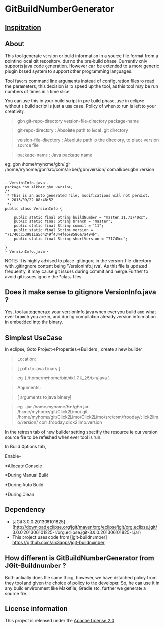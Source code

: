 GitBuildNumberGenerator
=======================

[Inspitration](http://stackoverflow.com/questions/18800062/eclipse-git-plugin-and-a-method-to-fetch-current-branch-commit-id-to-java-code)
--------------

About
-----

This tool generate version or build information in a source file format from 
a pointing local git repository, during the pre-build phase. Currently only 
supports java code generation. However can be extended to a more generic 
plugin based system to support other programming languages.
 
Tool favors command line arguments instead of configuration files to read the 
parameters, this decision is to speed up the tool, as this tool may be run 
numbers of times in a time slice.
 
You can use this in your build script in pre build phase, use in eclipse 
without a build script is just a use case. Policy of when to run is left to 
your creativity.
 
> gbn git-repo-directory version-file-directory package-name

> git-repo-directory 	: Absolute path to local .git directory

> version-file-directory : Absolute path to the directory, to place version source file

> package-name 	: Java package name 

  
eg: gbn /home/myhome/gbn/.git /home/myhome/gbn/src/com/alkber/gbn/version/ com.alkber.gbn.version

<pre><code>
- VersionInfo.java -
package com.alkber.gbn.version;
/*
 * This is an auto generated file, modifications will not persist.
 * 2013/09/22 08:48:52
 */ 
public class VersionInfo {
															
	public static final String buildNumber = "master.11.71740cc";
	public static final String branch = "master";
	public static final String commit = "11";
	public static final String version = "71740cc639811a5c4249f4344fe5e8586a7a494b";
	public static final String shortVersion = "71740cc";
															
}
- VersionInfo.java -
</code></pre>

NOTE: It is highly advised to place .gitingore in the version-file-directory
with .gitingnore content being 'VersionInfo.java'. As this file is updated 
frequently, it may cause git issues during commit and merge.Further to avoid
git issues ignore the *class files. 
  
Does it make sense to gitignore VersionInfo.java ?
-------------------------------------------------------------

Yes, tool autogenerate your versionInfo.java when ever you build and what ever
branch you are in, and during compilation already version information in
embedded into the binary.

Simplest UseCase
---------------------

In eclipse, Goto Project->Properties->Builders , create a new builder

>Location:

>[ path to java binary ] 

>eg: [ /home/myhome/bin/dk1.7.0_25/bin/java ]


>Arguments: 

>[ arguments to java binary]

>eg: -jar /home/myhome/bin/gbn.jar /home/myhome/git/Click2Limo/.git /home/myhome/git/Click2Limo/Click2Limo/src/com/frooday/click2limo/version/ com.frooday.click2limo.version


In the refresh tab of new builder setting specifiy the resource ie our version source file 
to be refeshed when ever tool is run.

In Build Options tab, 

Enable-

*Allocate Console

*During Manual Build

*During Auto Build

*During Clean


Dependency
----------

* [JGit 3.0.0.201306101825] (http://download.eclipse.org/jgit/maven/org/eclipse/jgit/org.eclipse.jgit/3.0.0.201306101825-r/org.eclipse.jgit-3.0.0.201306101825-r.jar)
* This project uses code from [jgit-buildnumber] https://github.com/alx3apps/jgit-buildnumber

How different is GitBuildNumberGenerator from JGit-Buildnumber ?
----------------------------------------------------------------

Both actually does the same thing, however, we have detached policy from they tool
and given the choice of policy to the developer. So, he can use it in any build
environment like Makefile, Gradle etc, further we generate a source file.

License information
-------------------
This project is released under the [Apache License 2.0](http://www.apache.org/licenses/LICENSE-2.0)
